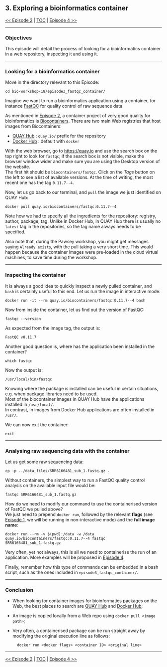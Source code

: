 ## 3. Exploring a bioinformatics container

 [\<\< Episode 2](2.containers.md)
 | [TOC](README.md) |
 [Episode 4 \>\>](4.wgs_workflow.md)
______


### Objectives

This episode will detail the process of looking for a bioinformatics container in a web repository, 
inspecting it and using it.


---
### Looking for a bioinformatics container

Move in the directory relevant to this Episode:

    cd bio-workshop-18/episode3_fastqc_container/

Imagine we want to run a bioinformatics application using a container, 
for instance [FastQC](http://www.bioinformatics.babraham.ac.uk/projects/fastqc/) for quality control of raw sequence data. 

As mentioned in [Episode 2](2.containers.md), 
a container project of very good quality for bioinformatics is [Biocontainers](https://github.com/BioContainers/containers). 
There are two main Web registries that host images from Biocontainers:
- [QUAY Hub](https://quay.io) : `quay.io/` prefix for the repository
- [Docker Hub](https://hub.docker.com) : default with `docker`

With the web browser, go to https://quay.io and use the search box on the top right to look for `fastqc`; 
if the search box is not visible, make the browser window wider and make sure you are using the Desktop version of the website.  
The first hit should be `biocontainers/fastqc`. Click on the *Tags* button on the left to see a list of available versions. 
At the time of writing, the most recent one has the tag `0.11.7--4`.

Now, let us go back to our terminal, and `pull` the image we just identified on QUAY Hub:

    docker pull quay.io/biocontainers/fastqc:0.11.7--4

Note how we had to specify all the ingredients for the repository: registry, author, package, tag. 
Unlike in Docker Hub, in QUAY Hub there is usually no `latest` tag in the repositories, so the tag name always needs 
to be specified.

Also note that, during the Pawsey workshop, you might get messages saying `Already exists`, with the pull taking a very short time. 
This would happen because the container images were pre-loaded in the cloud virtual machines, to save time during the workshop.


---
### Inspecting the container

It is always a good idea to quickly inspect a newly pulled container, and `bash` is certainly useful to this end.
Let us run the image in interactive mode:

    docker run -it --rm quay.io/biocontainers/fastqc:0.11.7--4 bash

Now from inside the container, let us find out the version of FastQC:

    fastqc --version

As expected from the image tag, the output is:

    FastQC v0.11.7

Another good question is, where has the application been installed in the container?

    which fastqc

Now the output is:

    /usr/local/bin/fastqc

Knowing where the package is installed can be useful in certain situations, e.g. when package libraries need to be used.  
Most of the biocontainer images in QUAY Hub have the applications installed in `/usr/local/`.  
In contrast, in images from Docker Hub applications are often installed in `/usr/`.

We can now exit the container:

    exit


---
### Analysing raw sequencing data with the container

Let us get some raw sequencing data:

    cp -p ../data_files/SRR6166481_sub_1.fastq.gz .

Without containers, the simplest way to run a FastQC quality control analysis on the available input file would be:

    fastqc SRR6166481_sub_1.fastq.gz

How do we need to modify our command to use the containerised version of FastQC we pulled above?  
We just need to prepend `docker run`, followed by the relevant **flags** (see [Episode 1](1.containers.md), we will be running in non-interactive mode) and the **full image name**:

    docker run --rm -v $(pwd):/data -w /data quay.io/biocontainers/fastqc:0.11.7--4 fastqc SRR6166481_sub_1.fastq.gz

Very often, yet not always, this is all we need to containerise the run of an application. 
More examples will be proposed in [Episode 4](4.wgs_workflow.md).

Finally, remember how this type of commands can be embedded in a bash script, 
such as the ones included in `episode3_fastqc_container/`.


---
### Conclusion

- When looking for container images for bioinformatics packages on the Web, the best places to search are [QUAY Hub](https://quay.io) and [Docker Hub](https://hub.docker.com);
- An image is copied locally from a Web repo using `docker pull <image path>`;
- Very often, a containerised package can be run straight away by modifying the original execution line as follows:  

        docker run <docker flags> <container ID> <original line>


______
 [\<\< Episode 2](2.containers.md)
 | [TOC](README.md) |
 [Episode 4 \>\>](4.wgs_workflow.md)
